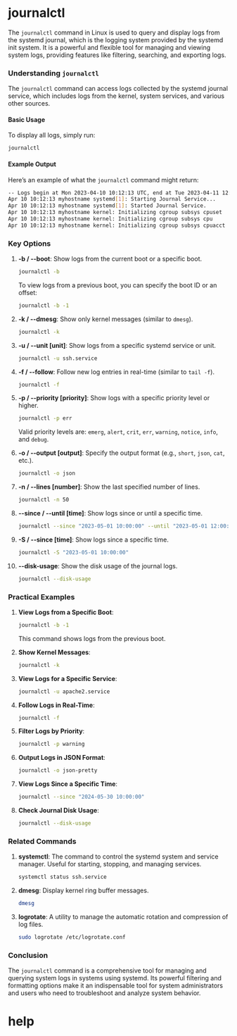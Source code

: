 # journalctl 

The `journalctl` command in Linux is used to query and display logs from the systemd journal, which is the logging system provided by the systemd init system. It is a powerful and flexible tool for managing and viewing system logs, providing features like filtering, searching, and exporting logs.

### Understanding `journalctl`

The `journalctl` command can access logs collected by the systemd journal service, which includes logs from the kernel, system services, and various other sources. 

#### Basic Usage

To display all logs, simply run:
```sh
journalctl
```

#### Example Output

Here’s an example of what the `journalctl` command might return:
```sh
-- Logs begin at Mon 2023-04-10 10:12:13 UTC, end at Tue 2023-04-11 12:34:56 UTC. --
Apr 10 10:12:13 myhostname systemd[1]: Starting Journal Service...
Apr 10 10:12:13 myhostname systemd[1]: Started Journal Service.
Apr 10 10:12:13 myhostname kernel: Initializing cgroup subsys cpuset
Apr 10 10:12:13 myhostname kernel: Initializing cgroup subsys cpu
Apr 10 10:12:13 myhostname kernel: Initializing cgroup subsys cpuacct
```

### Key Options

1. **-b / --boot**: Show logs from the current boot or a specific boot.
   ```sh
   journalctl -b
   ```

   To view logs from a previous boot, you can specify the boot ID or an offset:
   ```sh
   journalctl -b -1
   ```

2. **-k / --dmesg**: Show only kernel messages (similar to `dmesg`).
   ```sh
   journalctl -k
   ```

3. **-u / --unit [unit]**: Show logs from a specific systemd service or unit.
   ```sh
   journalctl -u ssh.service
   ```

4. **-f / --follow**: Follow new log entries in real-time (similar to `tail -f`).
   ```sh
   journalctl -f
   ```

5. **-p / --priority [priority]**: Show logs with a specific priority level or higher.
   ```sh
   journalctl -p err
   ```
   Valid priority levels are: `emerg`, `alert`, `crit`, `err`, `warning`, `notice`, `info`, and `debug`.

6. **-o / --output [output]**: Specify the output format (e.g., `short`, `json`, `cat`, etc.).
   ```sh
   journalctl -o json
   ```

7. **-n / --lines [number]**: Show the last specified number of lines.
   ```sh
   journalctl -n 50
   ```

8. **--since / --until [time]**: Show logs since or until a specific time.
   ```sh
   journalctl --since "2023-05-01 10:00:00" --until "2023-05-01 12:00:00"
   ```

9. **-S / --since [time]**: Show logs since a specific time.
   ```sh
   journalctl -S "2023-05-01 10:00:00"
   ```

10. **--disk-usage**: Show the disk usage of the journal logs.
    ```sh
    journalctl --disk-usage
    ```

### Practical Examples

1. **View Logs from a Specific Boot**:
   ```sh
   journalctl -b -1
   ```
   This command shows logs from the previous boot.

2. **Show Kernel Messages**:
   ```sh
   journalctl -k
   ```

3. **View Logs for a Specific Service**:
   ```sh
   journalctl -u apache2.service
   ```

4. **Follow Logs in Real-Time**:
   ```sh
   journalctl -f
   ```

5. **Filter Logs by Priority**:
   ```sh
   journalctl -p warning
   ```

6. **Output Logs in JSON Format**:
   ```sh
   journalctl -o json-pretty
   ```

7. **View Logs Since a Specific Time**:
   ```sh
   journalctl --since "2024-05-30 10:00:00"
   ```

8. **Check Journal Disk Usage**:
   ```sh
   journalctl --disk-usage
   ```

### Related Commands

1. **systemctl**:
   The command to control the systemd system and service manager. Useful for starting, stopping, and managing services.
   ```sh
   systemctl status ssh.service
   ```

2. **dmesg**:
   Display kernel ring buffer messages.
   ```sh
   dmesg
   ```

3. **logrotate**:
   A utility to manage the automatic rotation and compression of log files.
   ```sh
   sudo logrotate /etc/logrotate.conf
   ```

### Conclusion

The `journalctl` command is a comprehensive tool for managing and querying system logs in systems using systemd. Its powerful filtering and formatting options make it an indispensable tool for system administrators and users who need to troubleshoot and analyze system behavior.



# help 

```

```
